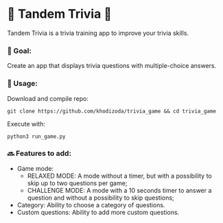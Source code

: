 # :space_invader: Tandem Trivia :space_invader:
Tandem Trivia is a trivia training app to improve your trivia skills.

### :dart: Goal:
Create an app that displays trivia questions with multiple-choice answers.

### :pencil: Usage:

Download and compile repo:

```
git clone https://github.com/khodizoda/trivia_game && cd trivia_game
```

Execute with:
```
python3 run_game.py
```

### :soon: Features to add:
- Game mode:
	- RELAXED MODE: A mode without a timer, but with a possibility to skip up to two questions per game;
	- CHALLENGE MODE: A mode with a 10 seconds timer to answer a question and without a possibility to skip questions;
- Category: Ability to choose a category of questions.
- Custom questions: Ability to add more custom questions.
